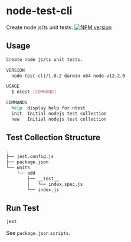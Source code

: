 # node-test-cli

Create node js/ts unit tests.
[![NPM version][npm-image]][npm-url]
<!-- [![npm download][download-image]][download-url] -->

[npm-image]: http://img.shields.io/npm/v/node-test-cli.svg?style=flat-square
[npm-url]: http://npmjs.org/package/node-test-cli
<!-- [download-image]: https://img.shields.io/npm/dm/node-test-cli.svg?style=flat-square
[download-url]: https://npmjs.org/package/node-test-cli -->

## Usage

```sh
Create node js/ts unit tests.

VERSION
  node-test-cli/1.0.2 darwin-x64 node-v12.2.0

USAGE
  $ ntest [COMMAND]

COMMANDS
  help  display help for ntest
  init  Initial nodejs test collection
  new   Initial nodejs test collection
```

## Test Collection Structure

```sh
.
├── jest.config.js
├── package.json
└── units
    └── add
        ├── __test__
        │   └── index.spec.js
        └── index.js
```

## Run Test

```sh
jest
```

See `package.json` `scripts`.
